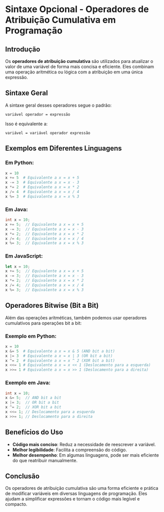 # Sintaxe Opcional - Operadores de Atribuição Cumulativa em Programação

## Introdução
Os **operadores de atribuição cumulativa** são utilizados para atualizar o valor de uma variável de forma mais concisa e eficiente. Eles combinam uma operação aritmética ou lógica com a atribuição em uma única expressão.

## Sintaxe Geral
A sintaxe geral desses operadores segue o padrão:
```
variável operador = expressão
```
Isso é equivalente a:
```
variável = variável operador expressão
```

## Exemplos em Diferentes Linguagens

### Em Python:
```python
x = 10
x += 5  # Equivalente a x = x + 5
x -= 3  # Equivalente a x = x - 3
x *= 2  # Equivalente a x = x * 2
x /= 4  # Equivalente a x = x / 4
x %= 3  # Equivalente a x = x % 3
```

### Em Java:
```java
int x = 10;
x += 5;  // Equivalente a x = x + 5
x -= 3;  // Equivalente a x = x - 3
x *= 2;  // Equivalente a x = x * 2
x /= 4;  // Equivalente a x = x / 4
x %= 3;  // Equivalente a x = x % 3
```

### Em JavaScript:
```javascript
let x = 10;
x += 5;  // Equivalente a x = x + 5
x -= 3;  // Equivalente a x = x - 3
x *= 2;  // Equivalente a x = x * 2
x /= 4;  // Equivalente a x = x / 4
x %= 3;  // Equivalente a x = x % 3
```

## Operadores Bitwise (Bit a Bit)
Além das operações aritméticas, também podemos usar operadores cumulativos para operações bit a bit:

### Exemplo em Python:
```python
x = 10
x &= 5  # Equivalente a x = x & 5 (AND bit a bit)
x |= 3  # Equivalente a x = x | 3 (OR bit a bit)
x ^= 2  # Equivalente a x = x ^ 2 (XOR bit a bit)
x <<= 1 # Equivalente a x = x << 1 (Deslocamento para a esquerda)
x >>= 1 # Equivalente a x = x >> 1 (Deslocamento para a direita)
```

### Exemplo em Java:
```java
int x = 10;
x &= 5;  // AND bit a bit
x |= 3;  // OR bit a bit
x ^= 2;  // XOR bit a bit
x <<= 1; // Deslocamento para a esquerda
x >>= 1; // Deslocamento para a direita
```

## Benefícios do Uso
- **Código mais conciso**: Reduz a necessidade de reescrever a variável.
- **Melhor legibilidade**: Facilita a compreensão do código.
- **Melhor desempenho**: Em algumas linguagens, pode ser mais eficiente do que reatribuir manualmente.

## Conclusão
Os operadores de atribuição cumulativa são uma forma eficiente e prática de modificar variáveis em diversas linguagens de programação. Eles ajudam a simplificar expressões e tornam o código mais legível e compacto.

